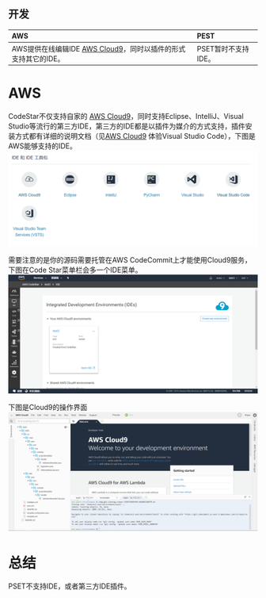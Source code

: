 ## 开发

| AWS | PEST |
| :--- | :--- |
| AWS提供在线编辑IDE [AWS Cloud9](aws-cloud9.md)，同时以插件的形式支持其它的IDE。 | PSET暂时不支持IDE。|

# AWS
CodeStar不仅支持自家的 [AWS Cloud9](chapter4.3.md)，同时支持Eclipse、IntelliJ、Visual Studio等流行的第三方IDE，第三方的IDE都是以插件为媒介的方式支持，插件安装方式都有详细的说明文档（见[AWS Cloud9](chapter4.3.md) 体验Visual Studio Code），下图是AWS能够支持的IDE。  
![ide](/assets/2019-02-17_131028.png)  

需要注意的是你的源码需要托管在AWS CodeCommit上才能使用Cloud9服务，下图在Code Star菜单栏会多一个IDE菜单。
![cloud9](/assets/2019-02-21_155206.png)

下图是Cloud9的操作界面
![ide editor](/assets/2019-02-21_155406.png)

# 总结
PSET不支持IDE，或者第三方IDE插件。
